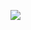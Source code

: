 <a href="https://github.com/desenvolvedorjairomonassa
">
  <img align="center" src="https://github-readme-stats.vercel.app/api/top-langs/?username=desenvolvedorjairomonassa&theme=midnight-purple&hide_langs_below=1" />
</a>

<a href="https://github.com/desenvolvedorjairomonassa">
 <img align="center" src="https://github-readme-stats.vercel.app/api?username=desenvolvedorjairomonassa&show_icons=true&theme=midnight-purple&line_height=27" alt="" github stats"/>
</a>
